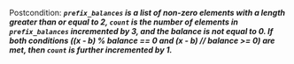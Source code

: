 Postcondition: ***`prefix_balances` is a list of non-zero elements with a length greater than or equal to 2, `count` is the number of elements in `prefix_balances` incremented by 3, and the balance is not equal to 0. If both conditions ((x - b) % balance == 0 and (x - b) // balance >= 0) are met, then `count` is further incremented by 1.***